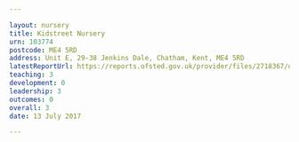 ```yaml
---

layout: nursery
title: Kidstreet Nursery
urn: 103774
postcode: ME4 5RD
address: Unit E, 29-38 Jenkins Dale, Chatham, Kent, ME4 5RD
latestReportUrl: https://reports.ofsted.gov.uk/provider/files/2718367/urn/103774.pdf
teaching: 3
development: 0
leadership: 3
outcomes: 0
overall: 3
date: 13 July 2017

---
```

